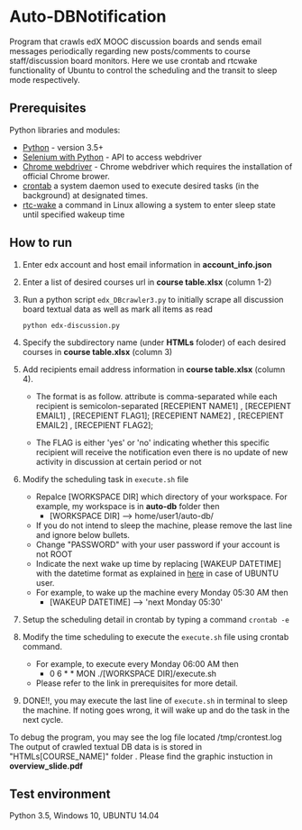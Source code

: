 # Auto-DBNotification
Program that crawls edX MOOC discussion boards and sends email messages periodically regarding new posts/comments to course staff/discussion board monitors. Here we use crontab and rtcwake functionality of Ubuntu to control the scheduling and the transit to sleep mode respectively.  


## Prerequisites
Python libraries and modules:
* [Python](https://www.python.org/downloads/) - version 3.5+
* [Selenium with Python](https://selenium-python.readthedocs.io/) - API to access webdriver
* [Chrome webdriver](http://chromedriver.chromium.org/downloads) - Chrome webdriver which requires the installation of official Chrome brower.  
* [crontab](https://help.ubuntu.com/community/CronHowto) a system daemon used to execute desired tasks (in the background) at designated times.
* [rtc-wake](http://manpages.ubuntu.com/manpages/cosmic/man8/rtcwake.8.html) a command in Linux allowing a system to enter sleep state until specified wakeup time

## How to run

 1. Enter edx account and host email information in **account_info.json**
 2. Enter a list of desired courses url in **course table.xlsx** (column 1-2) 
 3. Run a python script `edx_DBcrawler3.py` to initially scrape all discussion board textual data as well as mark all items as read

	`python edx-discussion.py` 

4. Specify the subdirectory name (under **HTMLs** foloder) of each desired courses in **course table.xlsx** (column 3) 
5. Add recipients email address information in **course table.xlsx** (column 4). 
	- The format is as follow. attribute is comma-separated while each recipient  is semicolon-separated 
  [RECEPIENT NAME1] , [RECEPIENT EMAIL1] , [RECEPIENT FLAG1];
  [RECEPIENT NAME2] , [RECEPIENT EMAIL2] , [RECEPIENT FLAG2];
  
	 - The FLAG is either 'yes' or 'no' indicating whether this specific recipient will receive the notification even there is no update of new activity in discussion at certain period or not
6. Modify the scheduling task in `execute.sh` file
	- Repalce [WORKSPACE DIR] which directory of your workspace. For example, my workspace is in **auto-db** folder then 
		- [WORKSPACE DIR] --> home/user1/auto-db/
   - If you do not intend to sleep the machine, please remove the last line and ignore below bullets.
   - Change "PASSWORD" with your user password if your account is not ROOT
   - Indicate the next wake up time by replacing [WAKEUP DATETIME] with the datetime format as explained in [here](http://manpages.ubuntu.com/manpages/xenial/man1/date.1.html) in case of UBUNTU user. 
   - For example, to wake up the machine every Monday 05:30 AM then 
	   - [WAKEUP DATETIME] --> 'next Monday 05:30'

7. Setup the scheduling detail in crontab by typing a command `crontab -e`
8. Modify the time scheduling to execute the `execute.sh` file using crontab command. 
	- For example,   to execute every Monday 06:00 AM then
       -  0 6 * * MON ./[WORKSPACE DIR]/execute.sh
	- Please refer to the link in prerequisites for more detail.

9. DONE!!, you may execute the last line of `execute.sh` in terminal to sleep the machine. If noting goes wrong, it will wake up and do the task in the next cycle.

To debug the program, you may see the log file located /tmp/crontest.log
The output of crawled textual DB data is is stored in "HTMLs\[COURSE_NAME]" folder .
Please find the graphic instuction in **overview_slide.pdf**

## Test environment
Python 3.5, Windows 10, UBUNTU 14.04
